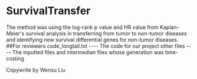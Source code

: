 # SurvivalTransfer
The method was using the log-rank p value and HR value from Kaplan-Meier's survival analysis in transferring from tumor to non-tumor diseases and identifying new survival differential genes for non-tumor diseases. 
##For reviewers
code_longtail.txt   ----  The code for our project
other files ---- The inputted files and intermedian files whose generation was time-costing

Copywrite by Wensu Liu
